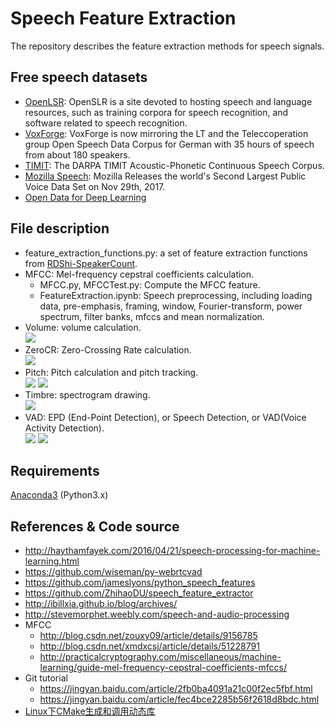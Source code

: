 # Speech Feature Extraction
The repository describes the feature extraction methods for speech signals.

## Free speech datasets
* [OpenLSR](http://www.openslr.org): OpenSLR is a site devoted to hosting speech and language resources, such as training corpora for speech recognition, and software related to speech recognition.
* [VoxForge](http://www.voxforge.org/): VoxForge is now mirroring the LT and the Teleccoperation group Open Speech Data Corpus for German with 35 hours of speech from about 180 speakers. 
* [TIMIT](https://catalog.ldc.upenn.edu/ldc93s1): The DARPA TIMIT Acoustic-Phonetic Continuous Speech Corpus.
* [Mozilla Speech](https://medium.com/mozilla-open-innovation/sharing-our-common-voice-mozilla-releases-second-largest-public-voice-data-set-e88f7d6b7666): Mozilla Releases the world's Second Largest Public Voice Data Set on Nov 29th, 2017.
* [Open Data for Deep Learning](https://deeplearning4j.org/opendata)

## File description
* feature_extraction_functions.py: a set of feature extraction functions from [RDShi-SpeakerCount](https://github.com/RDShi/SpeakerCount).
* MFCC: Mel-frequency cepstral coefficients calculation.
  * MFCC.py, MFCCTest.py: Compute the MFCC feature.
  * FeatureExtraction.ipynb: Speech preprocessing, including loading data, pre-emphasis, framing, window, Fourier-transform, power spectrum, filter banks, mfccs and mean normalization.
* Volume: volume calculation.<br>
![](/Volume/VolumeTest.png)
* ZeroCR: Zero-Crossing Rate calculation.<br>
![](/ZeroCR/ZeroCR.png)
* Pitch: Pitch calculation and pitch tracking.<br>
![](/Pitch/pitch.png)
![](/Pitch/pitchTrack.png)
* Timbre: spectrogram drawing.<br>
![](/Timbre/spectrogram.png)
* VAD: EPD (End-Point Detection), or Speech Detection, or VAD(Voice Activity Detection).<br>
![](/VAD/VAD01.png)
![](/VAD/VAD02.png)

## Requirements
[Anaconda3](https://www.anaconda.com/) (Python3.x)

## References & Code source
* http://haythamfayek.com/2016/04/21/speech-processing-for-machine-learning.html
* https://github.com/wiseman/py-webrtcvad
* https://github.com/jameslyons/python_speech_features
* https://github.com/ZhihaoDU/speech_feature_extractor
* http://ibillxia.github.io/blog/archives/
* http://stevemorphet.weebly.com/speech-and-audio-processing
* MFCC
  * http://blog.csdn.net/zouxy09/article/details/9156785
  * http://blog.csdn.net/xmdxcsj/article/details/51228791
  * http://practicalcryptography.com/miscellaneous/machine-learning/guide-mel-frequency-cepstral-coefficients-mfccs/
* Git tutorial
  * https://jingyan.baidu.com/article/2fb0ba4091a21c00f2ec5fbf.html
  * https://jingyan.baidu.com/article/fec4bce2285b56f2618d8bdc.html
* [Linux下CMake生成和调用动态库](https://blog.csdn.net/a435262767/article/details/91379359)
